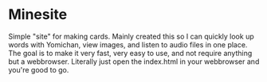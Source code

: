 
# Minesite

Simple "site" for making cards. Mainly created this so I can quickly look up
words with Yomichan, view images, and listen to audio files in one place. The
goal is to make it very fast, very easy to use, and not require anything but a
webbrowser. Literally just open the index.html in your webbrowser and you're
good to go.
